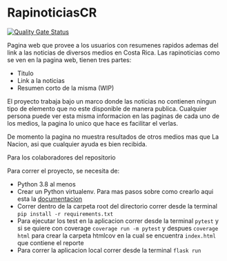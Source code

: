 # RapinoticiasCR

[![Quality Gate Status](https://sonarcloud.io/api/project_badges/measure?project=rapinoticiascr2022os&metric=alert_status)](https://sonarcloud.io/summary/new_code?id=rapinoticiascr2022os)

Pagina web que provee a los usuarios con resumenes rapidos ademas del link a las noticias de diversos medios en Costa Rica. Las rapinoticias como se ven en la pagina web, tienen tres partes:
  - Titulo
  - Link a la noticias
  - Resumen corto de la misma (WIP)

El proyecto trabaja bajo un marco donde las noticias no contienen ningun tipo de elemento que no este disponible de manera publica. Cualquier persona puede ver esta misma informacion en las paginas de cada uno de los medios, la pagina lo unico que hace es facilitar el verlas. 

De momento la pagina no muestra resultados de otros medios mas que La Nacion, asi que cualquier ayuda es bien recibida. 


Para los colaboradores del repositorio

Para correr el proyecto, se necesita de:
 - Python 3.8 al menos
 - Crear un Python virtualenv. Para mas pasos sobre como crearlo aqui esta la [documentacion]('https://www.geeksforgeeks.org/creating-python-virtual-environment-windows-linux/)
 - Correr dentro de la carpeta root del directorio correr desde la terminal `pip install -r requirements.txt`
 - Para ejecutar los test en la aplicacion correr desde la terminal `pytest` y si se quiere con coverage `coverage run -m pytest` y despues `coverage html` para crear la carpeta htmlcov en la cual se encuentra `index.html` que contiene el reporte
 - Para correr la aplicacion local correr desde la terminal `flask run`


